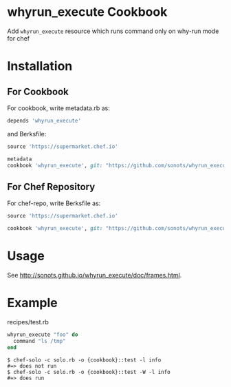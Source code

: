 # whyrun_execute Cookbook

Add `whyrun_execute` resource which runs command only on why-run mode for chef

# Installation

## For Cookbook

For cookbook, write metadata.rb as:

```ruby
depends 'whyrun_execute'
```

and Berksfile:

```ruby
source 'https://supermarket.chef.io'

metadata
cookbook 'whyrun_execute', git: "https://github.com/sonots/whyrun_execute.git"
```

## For Chef Repository

For chef-repo, write Berksfile as:

```ruby
source 'https://supermarket.chef.io'

cookbook 'whyrun_execute', git: "https://github.com/sonots/whyrun_execute.git"
```

# Usage

See http://sonots.github.io/whyrun_execute/doc/frames.html.

# Example

recipes/test.rb

```ruby
whyrun_execute "foo" do
  command "ls /tmp"
end
```

```
$ chef-solo -c solo.rb -o {cookbook}::test -l info
#=> does not run
$ chef-solo -c solo.rb -o {cookbook}::test -W -l info
#=> does run
```

